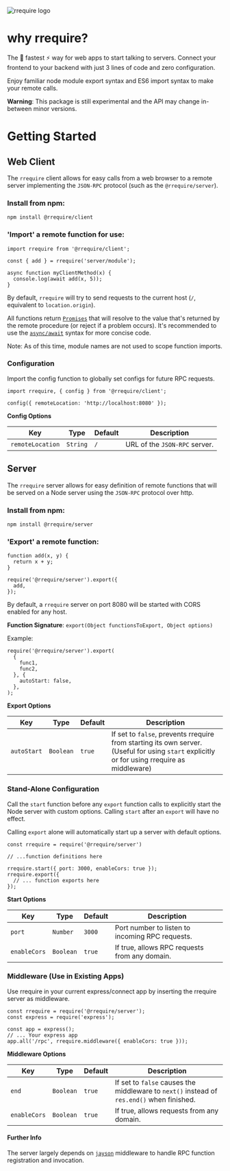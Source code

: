 ![rrequire logo](https://i.imgur.com/0zexI83.png)

# why rrequire?

The 🚀 fastest ⚡️ way for web apps to start talking to servers.
Connect your frontend to your backend with just 3 lines of code and
zero configuration.

Enjoy familiar node module export syntax
and ES6 import syntax to make your remote calls.

**Warning**: This package is still experimental and the API may change
in-between minor versions.

# Getting Started

## Web Client

The `rrequire` client allows for easy calls from a web browser
to a remote server implementing the `JSON-RPC` protocol (such as the
`@rrequire/server`).

### Install from npm:

    npm install @rrequire/client

### 'Import' a remote function for use:

    import rrequire from '@rrequire/client';

    const { add } = rrequire('server/module');

    async function myClientMethod(x) {
      console.log(await add(x, 5));
    }

By default, `rrequire` will try to send requests to the current host
(`/`, equivalent to `location.origin`).

All functions return
[`Promises`](https://developer.mozilla.org/en-US/docs/Web/JavaScript/Guide/Using_promises)
that will resolve to the value that's returned
by the remote procedure (or reject if a problem occurs). It's recommended
to use the [`async/await`](https://developer.mozilla.org/en-US/docs/Web/JavaScript/Reference/Statements/async_function)
syntax for more concise code.

Note: As of this time, module names are not used to scope function imports.

### Configuration

Import the config function to globally set configs for future RPC requests.

    import rrequire, { config } from '@rrequire/client';

    config({ remoteLocation: 'http://localhost:8080' });

**Config Options**

Key | Type | Default | Description
--- | --- | --- | ---
`remoteLocation` | `String` | `/` | URL of the `JSON-RPC` server.

## Server

The `rrequire` server allows for easy definition of remote functions
that will be served on a Node server using the `JSON-RPC` protocol over
http.

### Install from npm:

    npm install @rrequire/server

### 'Export' a remote function:

    function add(x, y) {
      return x + y;
    }

    require('@rrequire/server').export({
      add,
    });

By default, a `rrequire` server on port 8080 will be started with CORS
enabled for any host.

**Function Signature**: `export(Object functionsToExport, Object options)`

Example:

    require('@rrequire/server').export(
      {
        func1,
        func2,
      }, {
        autoStart: false,
      },
    );

**Export Options**

Key | Type | Default | Description
--- | --- | --- | ---
`autoStart` | `Boolean` | `true` | If set to `false`, prevents rrequire from starting its own server. (Useful for using `start` explicitly or for using rrequire as middleware)

### Stand-Alone Configuration

Call the `start` function before any `export` function calls
to explicitly start the Node server with custom options. Calling `start`
after an `export` will have no effect.

Calling `export` alone will automatically start up a server with default
options.

    const rrequire = require('@rrequire/server')

    // ...function definitions here

    rrequire.start({ port: 3000, enableCors: true });
    rrequire.export({
      // ... function exports here
    });


**Start Options**

Key | Type | Default | Description
--- | --- | --- | ---
`port` | `Number` | `3000` | Port number to listen to incoming RPC requests.
`enableCors` | `Boolean` | `true` | If true, allows RPC requests from any domain.

### Middleware (Use in Existing Apps)

Use rrequire in your current express/connect app by inserting the rrequire
server as middleware.

```
const rrequire = require('@rrequire/server');
const express = require('express');

const app = express();
// ... Your express app
app.all('/rpc', rrequire.middleware({ enableCors: true }));
```

**Middleware Options**

Key | Type | Default | Description
--- | --- | --- | ---
`end` | `Boolean` | `true` | If set to `false` causes the middleware to `next()` instead of `res.end()` when finished.
`enableCors` | `Boolean` | `true` | If true, allows requests from any domain.

#### Further Info

The server largely depends on [`jayson`](https://github.com/tedeh/jayson)
middleware to handle RPC function registration and invocation.

